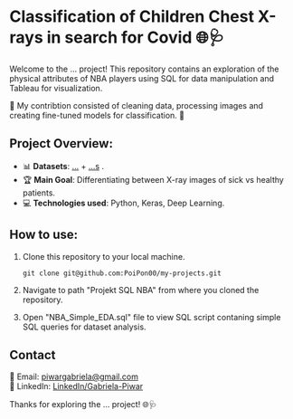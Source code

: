 #  **Classification of Children Chest X-rays in search for Covid** 🌐🩺

Welcome to the ... project! This repository contains an exploration of the physical attributes of NBA players using SQL for data manipulation and Tableau for visualization.

🌱 My contribtion consisted of cleaning data, processing images and creating fine-tuned models for classification. 🌱

## **Project Overview:**

- 📊 **Datasets**: [...]() + [...s]() .
- 🏆 **Main Goal**: Differentiating between X-ray images of sick vs healthy patients. 
- 💻 **Technologies used**: Python, Keras, Deep Learning.


## **How to use:**
   
1. Clone this repository to your local machine.

       git clone git@github.com:PoiPon00/my-projects.git
   
2. Navigate to path "Projekt SQL NBA" from where you cloned the repository.
   
3. Open "NBA_Simple_EDA.sql" file to view SQL script contaning simple SQL queries for dataset analysis.
    

## **Contact**
📧 Email: piwargabriela@gmail.com <br>
🔗 LinkedIn: [LinkedIn/Gabriela-Piwar](https://www.linkedin.com/in/gabriela-piwar)

Thanks for exploring the ... project! 🌐🩺
